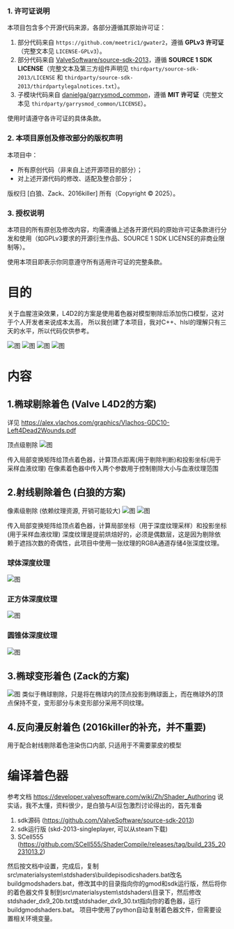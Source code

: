 ### 1. 许可证说明  
本项目包含多个开源代码来源，各部分遵循其原始许可证：  
1. 部分代码来自 `https://github.com/meetric1/gwater2`，遵循 **GPLv3 许可证**（完整文本见 `LICENSE-GPLv3`）。  
2. 部分代码来自 [ValveSoftware/source-sdk-2013](https://github.com/ValveSoftware/source-sdk-2013)，遵循 **SOURCE 1 SDK LICENSE**（完整文本及第三方组件声明见 `thirdparty/source-sdk-2013/LICENSE` 和 `thirdparty/source-sdk-2013/thirdpartylegalnotices.txt`）。  
3. 子模块代码来自 [danielga/garrysmod_common](https://github.com/danielga/garrysmod_common)，遵循 **MIT 许可证**（完整文本见 `thirdparty/garrysmod_common/LICENSE`）。  

使用时请遵守各许可证的具体条款。


### 2. 本项目原创及修改部分的版权声明
本项目中：  
- 所有原创代码（非来自上述开源项目的部分）；  
- 对上述开源代码的修改、适配及整合部分；  

版权归 [白狼、Zack、2016killer] 所有（Copyright © 2025）。  


### 3. 授权说明
本项目的所有原创及修改内容，均需遵循上述各开源代码的原始许可证条款进行分发和使用（如GPLv3要求的开源衍生作品、SOURCE 1 SDK LICENSE的非商业限制等）。  

使用本项目即表示你同意遵守所有适用许可证的完整条款。


# 目的
关于血腥渲染效果，L4D2的方案是使用着色器对模型剔除后添加伤口模型，这对于个人开发者来说成本太高，
所以我创建了本项目，我对C++、hlsl的理解只有三天的水平，所以代码仅供参考。

![图](/img/img11.jpg)
![图](/img/img5.jpg)
![图](/img/img6.jpg)
![图](/img/img7.jpg)

# 内容

## 1.椭球剔除着色 (Valve L4D2的方案)
详见 https://alex.vlachos.com/graphics/Vlachos-GDC10-Left4Dead2Wounds.pdf

顶点级剔除
![图](/img/img1.jpg)

传入局部变换矩阵给顶点着色器，计算顶点距离(用于剔除判断)和投影坐标(用于采样血液纹理)
在像素着色器中传入两个参数用于控制剔除大小与血液纹理范围



## 2.射线剔除着色 (白狼的方案)
像素级剔除 (依赖纹理资源, 开销可能较大)
![图](/img/img2.jpg)
![图](/img/img3.jpg)

传入局部变换矩阵给顶点着色器，计算局部坐标（用于深度纹理采样）和投影坐标(用于采样血液纹理)
深度纹理是提前烘焙好的，必须是偶数层，这是因为剔除依赖于遮挡次数的奇偶性，此项目中使用一张纹理的RGBA通道存储4张深度纹理。

### 球体深度纹理
![图](/img/img8.png)
### 正方体深度纹理
![图](/img/img9.png)
### 圆锥体深度纹理
![图](/img/img10.png)

## 3.椭球变形着色 (Zack的方案)
![图](/img/img4.jpg)
类似于椭球剔除，只是将在椭球内的顶点投影到椭球面上，而在椭球外的顶点保持不变，变形部分与未变形部分采用不同纹理。

## 4.反向漫反射着色 (2016killer的补充，并不重要)
用于配合射线剔除着色渲染伤口内部, 只适用于不需要蒙皮的模型




# 编译着色器
参考文档 https://developer.valvesoftware.com/wiki/Zh/Shader_Authoring
说实话，我不太懂，资料很少，是白狼与AI豆包激烈讨论得出的，首先准备
1. sdk源码 (https://github.com/ValveSoftware/source-sdk-2013)
2. sdk运行版 (skd-2013-singleplayer, 可以从steam下载)
3. SCell555 (https://github.com/SCell555/ShaderCompile/releases/tag/build_235_20231013.2)

然后按文档中设置，完成后，复制src\materialsystem\stdshaders\buildepisodicshaders.bat改名buildgmodshaders.bat，修改其中的目录指向你的gmod和sdk运行版，然后将你的着色器文件复制到src\materialsystem\stdshaders\目录下，然后修改stdshader_dx9_20b.txt或stdshader_dx9_30.txt指向你的着色器，运行buildgmodshaders.bat。
项目中使用了python自动复制着色器文件，但需要设置相关环境变量。